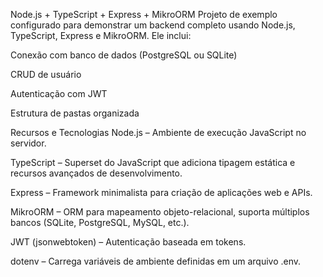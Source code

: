 Node.js + TypeScript + Express + MikroORM
Projeto de exemplo configurado para demonstrar um backend completo usando Node.js, TypeScript, Express e MikroORM. Ele inclui:

Conexão com banco de dados (PostgreSQL ou SQLite)

CRUD de usuário

Autenticação com JWT

Estrutura de pastas organizada

Recursos e Tecnologias
Node.js – Ambiente de execução JavaScript no servidor.

TypeScript – Superset do JavaScript que adiciona tipagem estática e recursos avançados de desenvolvimento.

Express – Framework minimalista para criação de aplicações web e APIs.

MikroORM – ORM para mapeamento objeto-relacional, suporta múltiplos bancos (SQLite, PostgreSQL, MySQL, etc.).

JWT (jsonwebtoken) – Autenticação baseada em tokens.

dotenv – Carrega variáveis de ambiente definidas em um arquivo .env.